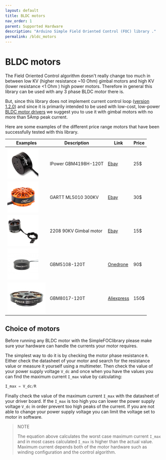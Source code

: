 ```yaml
---
layout: default
title: BLDC motors
nav_order: 1
parent: Supported Hardware
description: "Arduino Simple Field Oriented Control (FOC) library ."
permalink: /bldc_motors
---
```


# BLDC motors 

The Field Oriented Control algorithm doesn't really change too much in between low KV (higher resistance ~10 Ohm) gimbal motors and high KV (lower resistance <1 Ohm ) high power motors. Therefore in general this library can be used with any 3 phase BLDC motor there is.

But, since this library does not implement current control loop ([version 1.2.0](https://github.com/askuric/Arduino-FOC/releases)) and since it is primarily intended to be used with low-cost, low-power [BLDC motor drivers](bldc_drivers) we suggest 
you to use it with gimbal motors with no more than 5Amp peak current. 

Here are some examples of the different price range motors that have been successfully tested with this library.

Examples | Description | Link | Price 
---- | ---- | ---- | ----
[<img src="extras/Images/mot.jpg" style="height:100px">](https://www.ebay.com/itm/iPower-Gimbal-Brushless-Motor-GBM4108H-120T-for-5N-7N-GH2-ILDC-Aerial-photo-FPV/254541115855?hash=item3b43d531cf:g:q94AAOSwPcVVo571) | IPower GBM4198H-120T | [Ebay](https://www.ebay.com/itm/iPower-Gimbal-Brushless-Motor-GBM4108H-120T-for-5N-7N-GH2-ILDC-Aerial-photo-FPV/252025852824?hash=item3aade95398:g:q94AAOSwPcVVo571:rk:2:pf:1&frcectupt=true) | 25$
 [<img src="extras/Images/mot2.jpg" style="height:100px">](https://www.ebay.com/itm/JMT-MT3508-380KV-Motor-Disk-Motor-for-Multi-axis-Aircraft-DIY-Quadcopter-Drone/263422397574?hash=item3d5532cc86:g:31oAAOSw11BcQs6V) | GARTT ML5010 300KV | [Ebay](https://www.ebay.com/itm/GARTT-ML5010-300KV-Brushless-Motor-For-T960-T810-RC-Multirotor-Quadcopter-MT-092/302082779179?hash=item465589682b:g:h00AAOSwmfhX44X2) | 30$
 [<img src="extras/Images/mot3.jpg" style="height:100px">](https://www.ebay.com/itm/Alloy-2208-90KV-Gimbal-Brushless-Motor-for-Gopro3-RC-Drone-Camera-100-200g/223195701385?hash=item33f7802089:g:cjUAAOSw1iVbyccJ) | 2208 90KV Gimbal motor | [Ebay](https://www.ebay.com/itm/Alloy-2208-90KV-Gimbal-Brushless-Motor-for-Gopro3-RC-Drone-Camera-100-200g/223195701385?hash=item33f7802089:g:cjUAAOSw1iVbyccJ) | 15$
 [<img src="extras/Images/bigger.jpg" style="height:100px">](https://www.onedrone.com/store/ipower-gbm5108-120t-gimbal-motor.html) | GBM5108-120T | [Onedrone](https://www.onedrone.com/store/ipower-gbm5108-120t-gimbal-motor.html) | 90$
 [<img src="extras/Images/big.jpg" style="height:100px">](https://fr.aliexpress.com/item/32483131130.html?spm=a2g0o.productlist.0.0.6ddd749fFd3u9E&algo_pvid=a67f2ec1-5341-4f97-ba3e-720e24f6c4fb&algo_expid=a67f2ec1-5341-4f97-ba3e-720e24f6c4fb-10&btsid=0b0a187915885172220541390e7eed&ws_ab_test=searchweb0_0,searchweb201602_,searchweb201603_) | GBM8017-120T | [Aliexpress](https://fr.aliexpress.com/item/32483131130.html?spm=a2g0o.productlist.0.0.6ddd749fFd3u9E&algo_pvid=a67f2ec1-5341-4f97-ba3e-720e24f6c4fb&algo_expid=a67f2ec1-5341-4f97-ba3e-720e24f6c4fb-10&btsid=0b0a187915885172220541390e7eed&ws_ab_test=searchweb0_0,searchweb201602_,searchweb201603_) | 150$

## Choice of motors  
Before running any BLDC motor with the <span class="simple">Simple<span class="foc">FOC</span>library</span> please make sure your hardware can handle the currents your motor requires. 

The simplest way to do it is by checking the motor phase resistance `R`. Either check the datasheet of your motor and search for the resistance value or measure it yourself using a multimeter. Then check the value of your power supply voltage `V_dc` and once when you have the values you can find the maximum current `I_max` value by calculating:
```cpp
I_max = V_dc/R
```
Finally check the value of the maximum current `I_max` with the datasheet of your driver board. If the `I_max` is too high you can lower the power supply voltage `V_dc` in order prevent too high peaks of the current. If you are not able to change your power supply voltage you can limit the voltage set to motor in software. 
<blockquote class="warning">
    <p class="heading">NOTE</p>
    The equation above calculates the worst case maximum current <code>I_max</code> and in most cases calculated <code>I_max</code> is higher than the actual value. Maximum current depends both of the motor hardware such as winding configuration and the control algorithm.  
</blockquote>